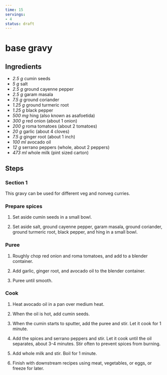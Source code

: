 ```yaml
---
time: 15
servings:
- 4
status: draft
---
```


# base gravy

## Ingredients
- *2.5 g* cumin seeds
- *5 g* salt
- *2.5 g* ground cayenne pepper
- *2.5 g* garam masala
- *7.5 g* ground coriander
- *1.25 g* ground turmeric root
- *1.25 g* black pepper
- *500 mg* hing (also known as asafoetida)
- *300 g* red onion (about 1 onion)
- *200 g* roma tomatoes (about 2 tomatoes)
- *20 g* garlic (about 4 cloves)
- *7.5 g* ginger root (about 1 inch)
- *100 ml* avocado oil
- *12 g* serrano peppers (whole, about 2 peppers)
- *473 ml* whole milk (pint sized carton)

## Steps
### Section 1
This gravy can be used for different veg and nonveg curries.

### Prepare spices
1. Set aside cumin seeds in a small bowl.

2. Set aside salt, ground cayenne pepper, garam masala, ground coriander, ground
turmeric root, black pepper, and hing in a small bowl.

### Puree
1. Roughly chop red onion and roma tomatoes, and add to a blender container.

2. Add garlic, ginger root, and avocado oil to the blender container.

3. Puree until smooth.

### Cook
1. Heat avocado oil in a pan over medium heat.

2. When the oil is hot, add cumin seeds.

3. When the cumin starts to sputter, add the puree and stir. Let it cook for
1 minute.

4. Add the spices and serrano peppers and stir. Let it cook until the oil
separates, about 3-4 minutes. Stir often to prevent spices from burning.

5. Add whole milk and stir. Boil for 1 minute.

6. Finish with downstream recipes using meat, vegetables, or eggs, or freeze
for later.

